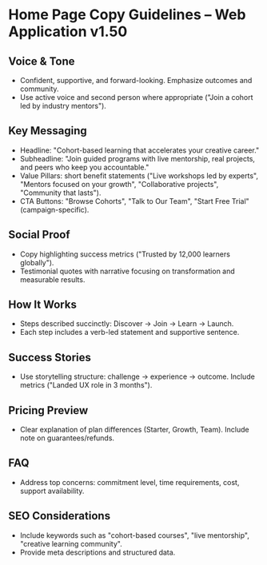 # Home Page Copy Guidelines – Web Application v1.50

## Voice & Tone
- Confident, supportive, and forward-looking. Emphasize outcomes and community.
- Use active voice and second person where appropriate ("Join a cohort led by industry mentors").

## Key Messaging
- Headline: "Cohort-based learning that accelerates your creative career."
- Subheadline: "Join guided programs with live mentorship, real projects, and peers who keep you accountable."
- Value Pillars: short benefit statements ("Live workshops led by experts", "Mentors focused on your growth", "Collaborative projects", "Community that lasts").
- CTA Buttons: "Browse Cohorts", "Talk to Our Team", "Start Free Trial" (campaign-specific).

## Social Proof
- Copy highlighting success metrics ("Trusted by 12,000 learners globally").
- Testimonial quotes with narrative focusing on transformation and measurable results.

## How It Works
- Steps described succinctly: Discover → Join → Learn → Launch.
- Each step includes a verb-led statement and supportive sentence.

## Success Stories
- Use storytelling structure: challenge → experience → outcome. Include metrics ("Landed UX role in 3 months").

## Pricing Preview
- Clear explanation of plan differences (Starter, Growth, Team). Include note on guarantees/refunds.

## FAQ
- Address top concerns: commitment level, time requirements, cost, support availability.

## SEO Considerations
- Include keywords such as "cohort-based courses", "live mentorship", "creative learning community".
- Provide meta descriptions and structured data.
